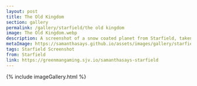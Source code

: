 ```yaml
---
layout: post
title: The Old Kingdom
section: gallery
permalink: /gallery/starfield/the old kingdom
image: The Old Kingdom.webp
description: A screenshot of a snow coated planet from Starfield, taken by Samantha Says.
metaImage: https://samanthasays.github.io/assets/images/gallery/starfield/The Old Kingdom.webp
tags: Starfield Screenshot
from: Starfield
link: https://greenmangaming.sjv.io/samanthasays-starfield
---
```

{% include imageGallery.html %}